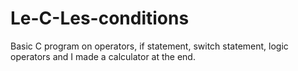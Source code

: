 # Le-C-Les-conditions

Basic C program on operators, if statement, switch statement, logic operators and I made a calculator at the end.
